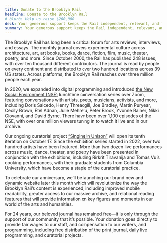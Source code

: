 ```yaml
---
title: Donate to the Brooklyn Rail
headline: Donate to the Brooklyn Rail
# blurb: Help us raise $200,000
deck: Your generous support keeps the Rail independent, relevant, and free
summary: Your generous support keeps the Rail independent, relevant, and free
---
```


The Brooklyn Rail has long been a critical forum for arts reviews, interviews, and essays. The monthly journal covers experimental culture across architecture, art, art books, books, dance, fiction, film, music, theater, poetry, and more. Since October 2000, the Rail has published 248 issues, with over ten thousand different contributors. The journal is read by people on every continent and distributed to over two hundred locations across 39 US states. Across platforms, the Brooklyn Rail reaches over three million people each year.

In 2020, we expanded into digital programming and introduced [the New Social Environment (NSE)](https://www.youtube.com/playlist?list=PLmQDwVpMadcLGDOX9VN3sGTh2VYT4RJGY) lunchtime conversation series over Zoom, featuring conversations with artists, poets, musicians, activists, and more, including Doris Salcedo, Henry Threadgill, Joe Bradley, Martin Puryear, Cecily Brown, Etel Adnan, Julie Mehretu, Peter Brook, Yvonne Rainer, Nikki Giovanni, and David Byrne. There have been over 1,100 episodes of the NSE, with over one million viewers tuning in to watch it live and in our archive. 

Our ongoing curatorial project [“Singing in Unison”](https://singing-in-unison.brooklynrail.org/) will open its tenth iteration on October 17. Since the exhibition series started in 2022, over two hundred artists have been featured. More than two dozen live performances across music, dance, theater, and poetry have been presented in conjunction with the exhibitions, including Rirkrit Tiravanija and Tomas Vu’s cooking performances, with their graduate students from Columbia University, which have become a staple of the curatorial practice. 

To celebrate our anniversary, we’ll be launching our brand new and dynamic website later this month which will revolutionize the way the Brooklyn Rail’s content is experienced, including improved mobile readability, greater access to our massive archive, and relational reading features that will provide information on key figures and moments in our world of the arts and humanities. 

For 24 years, our beloved journal has remained free—it is only through the support of our community that it’s possible. Your donation goes directly to provide fair wages to our staff, and compensation to our writers, and programming, including free distribution of the print journal, daily live programming, and curatorial projects.

